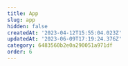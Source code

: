 ```yaml
---
title: App
slug: app
hidden: false
createdAt: '2023-04-12T15:55:04.023Z'
updatedAt: '2023-06-09T17:19:24.376Z'
category: 6483560b2e0a290051a971df
order: 6
---
```

